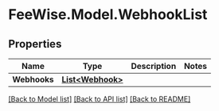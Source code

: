 # FeeWise.Model.WebhookList

## Properties

Name | Type | Description | Notes
------------ | ------------- | ------------- | -------------
**Webhooks** | [**List&lt;Webhook&gt;**](Webhook.md) |  | 

[[Back to Model list]](../README.md#documentation-for-models) [[Back to API list]](../README.md#documentation-for-api-endpoints) [[Back to README]](../README.md)

